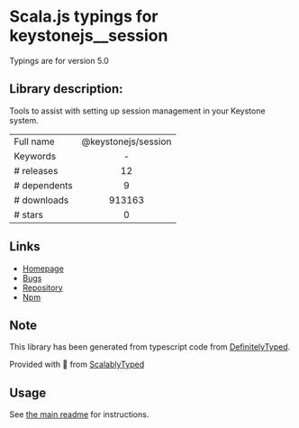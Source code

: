 
# Scala.js typings for keystonejs__session

Typings are for version 5.0

## Library description:
Tools to assist with setting up session management in your Keystone system.

|                    |                 |
| ------------------ | :-------------: |
| Full name          | @keystonejs/session |
| Keywords           | - |
| # releases         | 12 |
| # dependents       | 9 |
| # downloads        | 913163 |
| # stars            | 0 |

## Links
- [Homepage](https://github.com/keystonejs/keystone#readme)
- [Bugs](https://github.com/keystonejs/keystone/issues)
- [Repository](https://github.com/keystonejs/keystone)
- [Npm](https://www.npmjs.com/package/%40keystonejs%2Fsession)
    


## Note
This library has been generated from typescript code from [DefinitelyTyped](https://definitelytyped.org).

Provided with :purple_heart: from [ScalablyTyped](https://github.com/oyvindberg/ScalablyTyped)

## Usage
See [the main readme](../../readme.md) for instructions.


